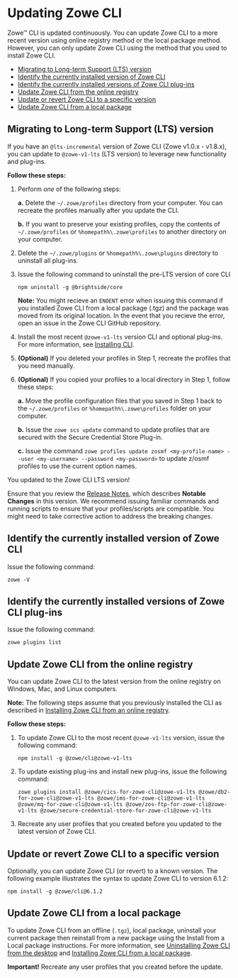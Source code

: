 # Updating Zowe CLI <!-- omit in toc -->

Zowe&trade; CLI is updated continuously. You can update Zowe CLI to a more recent version using online registry method or the local package method. However, you can only update Zowe CLI using the method that you used to install Zowe CLI.

- [Migrating to Long-term Support (LTS) version](#migrating-to-long-term-support-lts-version)
- [Identify the currently installed version of Zowe CLI](#identify-the-currently-installed-version-of-zowe-cli)
- [Identify the currently installed versions of Zowe CLI plug-ins](#identify-the-currently-installed-versions-of-zowe-cli-plug-ins)
- [Update Zowe CLI from the online registry](#update-zowe-cli-from-the-online-registry)
- [Update or revert Zowe CLI to a specific version](#update-or-revert-zowe-cli-to-a-specific-version)
- [Update Zowe CLI from a local package](#update-zowe-cli-from-a-local-package)

## Migrating to Long-term Support (LTS) version

If you have an `@lts-incremental` version of Zowe CLI (Zowe v1.0.x - v1.8.x), you can update to `@zowe-v1-lts` (LTS version) to leverage new functionality and plug-ins.

**Follow these steps:**

1. Perform *one* of the following steps:

   **a.** Delete the `~/.zowe/profiles` directory from your computer. You can recreate the profiles manually after you update the CLI.

   **b.** If you want to preserve your existing profiles, copy the contents of `~/.zowe/profiles` or `%homepath%\.zowe\profiles` to another directory on your computer.

2. Delete the `~/.zowe/plugins` or `%homepath%\.zowe\plugins` directory to uninstall all plug-ins.

3. Issue the following command to uninstall the pre-LTS version of core CLI

    ```
    npm uninstall -g @brightside/core
    ```

    **Note:** You might recieve an `ENOENT` error when issuing this command if you installed Zowe CLI from a local package (.tgz) and the package was moved from its original location. In the event    that you recieve the error, open an issue in the   Zowe CLI GitHub repository.

4. Install the most recent `@zowe-v1-lts` version CLI and optional plug-ins. For more information, see [Installing CLI](./cli-installcli.md).

5. **(Optional)** If you deleted your profiles in Step 1, recreate the profiles that you need manually.

6. **(Optional)** If you copied your profiles to a local directory in Step 1, follow these steps:

   **a.**  Move the profile configuration files that you saved in Step 1 back to the `~/.zowe/profiles` or `%homepath%\.zowe\profiles` folder on your computer.

   **b.** Issue the `zowe scs update` command to update profiles that are secured with the Secure Credential Store Plug-in.

   **c.** Issue the command `zowe profiles update zosmf <my-profile-name> --user <my-username> --password <my-password>` to update z/osmf profiles to use the current option names.

You updated to the Zowe CLI LTS version!

Ensure that you review the [Release Notes](../getting-started/summaryofchanges.md), which describes **Notable Changes** in this version. We recommend issuing familiar commands and running scripts to ensure that your profiles/scripts are compatible. You might need to take corrective action to address the breaking changes.

## Identify the currently installed version of Zowe CLI

Issue the following command:

```
zowe -V
```

## Identify the currently installed versions of Zowe CLI plug-ins

Issue the following command:
```
zowe plugins list
```

## Update Zowe CLI from the online registry

You can update Zowe CLI to the latest version from the online registry on Windows, Mac, and Linux computers.

**Note:** The following steps assume that you previously installed the CLI as described in [Installing Zowe CLI from an online registry](cli-installcli.md#installing-zowe-cli-from-an-online-registry).

**Follow these steps:**

1. To update Zowe CLI to the most recent `@zowe-v1-lts` version, issue the following command:

   ```
   npm install -g @zowe/cli@zowe-v1-lts
   ```

2. To update existing plug-ins and install new plug-ins, issue the following command:

   ```
   zowe plugins install @zowe/cics-for-zowe-cli@zowe-v1-lts @zowe/db2-for-zowe-cli@zowe-v1-lts @zowe/ims-for-zowe-cli@zowe-v1-lts @zowe/mq-for-zowe-cli@zowe-v1-lts @zowe/zos-ftp-for-zowe-cli@zowe-v1-lts @zowe/secure-credential-store-for-zowe-cli@zowe-v1-lts
   ```

3. Recreate any user profiles that you created before you updated to the latest version of Zowe CLI.

## Update or revert Zowe CLI to a specific version

Optionally, you can update Zowe CLI (or revert) to a known version. The following example illustrates the syntax to update Zowe CLI to version 6.1.2:

```
npm install -g @zowe/cli@6.1.2
```

## Update Zowe CLI from a local package

To update Zowe CLI from an offline (`.tgz`), local package, uninstall your current package then reinstall from a new package using the Install from a Local package instructions. For more information, see [Uninstalling Zowe CLI from the desktop](cli-uninstall.md) and [Installing Zowe CLI from a local package](cli-installcli.md#installing-zowe-cli-from-a-local-package).

**Important!** Recreate any user profiles that you created before the update.